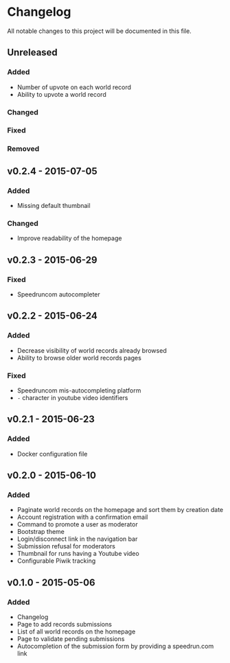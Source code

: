 # Changelog
All notable changes to this project will be documented in this file.

## Unreleased
### Added
- Number of upvote on each world record
- Ability to upvote a world record

### Changed

### Fixed

### Removed

## v0.2.4 - 2015-07-05
### Added
- Missing default thumbnail

### Changed
- Improve readability of the homepage

## v0.2.3 - 2015-06-29
### Fixed
- Speedruncom autocompleter

## v0.2.2 - 2015-06-24
### Added
- Decrease visibility of world records already browsed
- Ability to browse older world records pages

### Fixed
- Speedruncom mis-autocompleting platform
- `-` character in youtube video identifiers

## v0.2.1 - 2015-06-23
### Added
- Docker configuration file

## v0.2.0 - 2015-06-10
### Added
- Paginate world records on the homepage and sort them by creation date
- Account registration with a confirmation email
- Command to promote a user as moderator
- Bootstrap theme
- Login/disconnect link in the navigation bar
- Submission refusal for moderators
- Thumbnail for runs having a Youtube video
- Configurable Piwik tracking

## v0.1.0 - 2015-05-06
### Added
- Changelog
- Page to add records submissions
- List of all world records on the homepage
- Page to validate pending submissions
- Autocompletion of the submission form by providing a speedrun.com link
